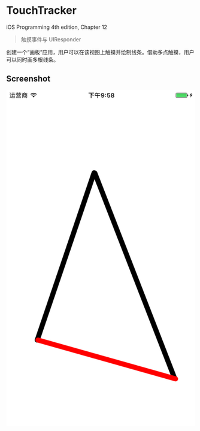 # TouchTracker
iOS Programming 4th edition, Chapter 12
> 触摸事件与 UIResponder

创建一个“画板”应用，用户可以在该视图上触摸并绘制线条。借助多点触摸，用户可以同时画多根线条。

## Screenshot

![Screenshot](https://raw.githubusercontent.com/CloudnuY/TouchTracker/master/ScreenShot/Simulator%20Screen%20Shot%201.png)

